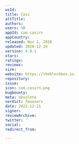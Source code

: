 ```yaml
---
wsId: 
title: Casi
altTitle: 
authors: 
users: 50
appId: com.casirn
appCountry: 
released: Nov 1, 2020
updated: 2020-12-29
version: 4.0.1
stars: 
ratings: 
reviews: 
size: 
website: https://theblockbox.io
repository: 
issue: 
icon: com.casirn.png
bugbounty: 
meta: obsolete
verdict: fewusers
date: 2022-12-21
signer: 
reviewArchive: 
twitter: 
social: 
redirect_from: 

---
```


